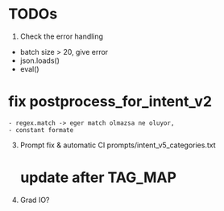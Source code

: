 # TODOs

1) Check the error handling
- batch size > 20, give error
- json.loads()
- eval()

# fix postprocess_for_intent_v2
    - regex.match -> eger match olmazsa ne oluyor, 
    - constant formate
3) Prompt fix & automatic CI
    prompts/intent_v5_categories.txt
    # update after TAG_MAP

5) Grad IO?